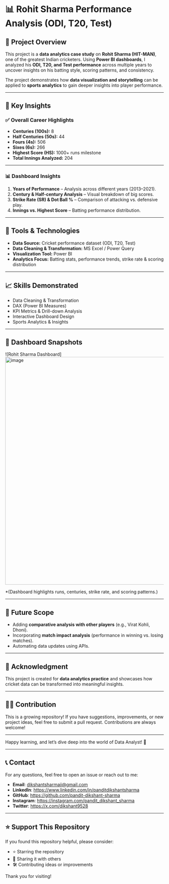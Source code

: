 # 📊 Rohit Sharma Performance Analysis (ODI, T20, Test)

## 📌 Project Overview
This project is a **data analytics case study** on **Rohit Sharma (HIT-MAN)**, one of the greatest Indian cricketers. Using **Power BI dashboards**, I analyzed his **ODI, T20, and Test performance** across multiple years to uncover insights on his batting style, scoring patterns, and consistency.  

The project demonstrates how **data visualization and storytelling** can be applied to **sports analytics** to gain deeper insights into player performance.

---

## 🏏 Key Insights
### ✅ Overall Career Highlights
- **Centuries (100s):** 8  
- **Half Centuries (50s):** 44  
- **Fours (4s):** 506  
- **Sixes (6s):** 266  
- **Highest Score (HS):** 1000+ runs milestone  
- **Total Innings Analyzed:** 204  

---

### 📊 Dashboard Insights
1. **Years of Performance** – Analysis across different years (2013–2021).  
2. **Century & Half-century Analysis** – Visual breakdown of big scores.  
3. **Strike Rate (SR) & Dot Ball %** – Comparison of attacking vs. defensive play.  
4. **Innings vs. Highest Score** – Batting performance distribution.  

---

## 🎯 Tools & Technologies
- **Data Source:** Cricket performance dataset (ODI, T20, Test)  
- **Data Cleaning & Transformation:** MS Excel / Power Query  
- **Visualization Tool:** Power BI  
- **Analytics Focus:** Batting stats, performance trends, strike rate & scoring distribution  

---

## 📈 Skills Demonstrated
- Data Cleaning & Transformation  
- DAX (Power BI Measures)  
- KPI Metrics & Drill-down Analysis  
- Interactive Dashboard Design  
- Sports Analytics & Insights  

---

## 🔗 Dashboard Snapshots
![Rohit Sharma Dashboard]
<img width="1308" height="723" alt="image" src="https://github.com/user-attachments/assets/b2bc7a99-2d2a-4b71-bf64-fc712259ccf3" />


*(Dashboard highlights runs, centuries, strike rate, and scoring patterns.)

---

## 🚀 Future Scope
- Adding **comparative analysis with other players** (e.g., Virat Kohli, Dhoni).  
- Incorporating **match impact analysis** (performance in winning vs. losing matches).  
- Automating data updates using APIs.  

---

## 🙌 Acknowledgment
This project is created for **data analytics practice** and showcases how cricket data can be transformed into meaningful insights.  

---

## 👩‍💻 Contribution

This is a growing repository! If you have suggestions, improvements, or new project ideas, feel free to submit a pull request. Contributions are always welcome!

---

Happy learning, and let’s dive deep into the world of Data Analyst! 🎉

---

## 📞 Contact

For any questions, feel free to open an issue or reach out to me:

- **Email**: dikshantsharmaji@gmail.com
- **LinkedIn**: https://www.linkedin.com/in/panditdikshantsharma
- **GitHub**: https://github.com/pandit-dikshant-sharma
- **Instagram**: https://instagram.com/pandit_dikshant_sharma
- **Twitter**: https://x.com/dikshant9528


---

## ⭐ Support This Repository

If you found this repository helpful, please consider:
- ⭐ Starring the repository
- 🔁 Sharing it with others
- 🛠 Contributing ideas or improvements

Thank you for visiting!
